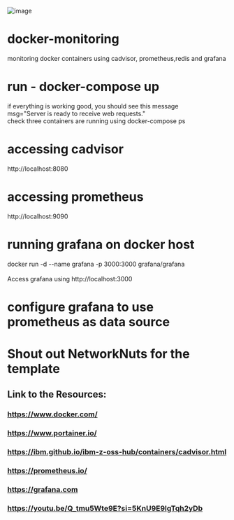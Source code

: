 ![image](https://github.com/user-attachments/assets/67884533-8164-4b3e-89e9-c59045a8e497)


# docker-monitoring
monitoring docker containers using cadvisor, prometheus,redis and grafana
# run - docker-compose up
if everything is working good, you should see this message <br>
msg="Server is ready to receive web requests." <br>
check three containers are running using docker-compose ps
# accessing cadvisor
http://localhost:8080
# accessing prometheus
http://localhost:9090
# running grafana on docker host
docker run -d --name grafana -p 3000:3000 grafana/grafana <br> <br>
Access grafana using
http://localhost:3000
# configure grafana to use prometheus as data source 

# Shout out NetworkNuts for the template
## Link to the Resources:

### https://www.docker.com/
### https://www.portainer.io/
### https://ibm.github.io/ibm-z-oss-hub/containers/cadvisor.html
### https://prometheus.io/
### https://grafana.com
### https://youtu.be/Q_tmu5Wte9E?si=5KnU9E9lgTqh2yDb


